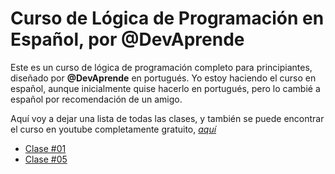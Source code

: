 # Curso de Lógica de Programación en Español, por **@DevAprende**
Este es un curso de lógica de programación completo para principiantes, diseñado por **@DevAprende** en portugués. Yo estoy haciendo el curso en español, aunque inicialmente quise hacerlo en portugués, pero lo cambié a español por recomendación de un amigo.

Aquí voy a dejar una lista de todas las clases, y también se puede encontrar el curso en youtube completamente gratuito, *[aquí](https://www.youtube.com/watch?v=iF2MdbrTiBM)*

* [Clase #01](/clase_01/)
* [Clase #05](/clase_05/)